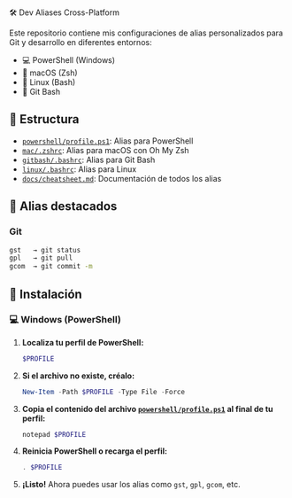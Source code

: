 🛠️ Dev Aliases Cross-Platform

Este repositorio contiene mis configuraciones de alias personalizados para Git y desarrollo en diferentes entornos:

- 💻 PowerShell (Windows)
- 🍎 macOS (Zsh)
- 🐧 Linux (Bash)
- 🧰 Git Bash

## 📁 Estructura

- [`powershell/profile.ps1`](powershell/profile.ps1): Alias para PowerShell
- [`mac/.zshrc`](mac/.zshrc): Alias para macOS con Oh My Zsh
- [`gitbash/.bashrc`](gitbash/.bashrc): Alias para Git Bash
- [`linux/.bashrc`](linux/.bashrc): Alias para Linux
- [`docs/cheatsheet.md`](docs/cheatsheet.md): Documentación de todos los alias

## 📌 Alias destacados

### Git
```bash
gst   → git status
gpl   → git pull
gcom  → git commit -m
```

## 🚀 Instalación

### 💻 Windows (PowerShell)

1. **Localiza tu perfil de PowerShell:**
   ```powershell
   $PROFILE
   ```

2. **Si el archivo no existe, créalo:**
   ```powershell
   New-Item -Path $PROFILE -Type File -Force
   ```

3. **Copia el contenido del archivo [`powershell/profile.ps1`](powershell/profile.ps1) al final de tu perfil:**
   ```powershell
   notepad $PROFILE
   ```

4. **Reinicia PowerShell o recarga el perfil:**
   ```powershell
   . $PROFILE
   ```

5. **¡Listo!** Ahora puedes usar los alias como `gst`, `gpl`, `gcom`, etc.